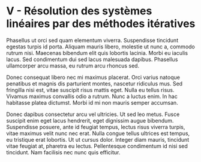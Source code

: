 # V - Résolution des systèmes linéaires par des méthodes itératives

Phasellus ut orci sed quam elementum viverra. Suspendisse tincidunt egestas turpis id porta. Aliquam mauris libero, molestie ut nunc a, commodo rutrum nisi. Maecenas bibendum elit quis lobortis lacinia. Morbi eu iaculis lacus. Sed condimentum dui sed lacus malesuada dapibus. Phasellus ullamcorper arcu massa, eu rutrum arcu rhoncus sed.

Donec consequat libero nec mi maximus placerat. Orci varius natoque penatibus et magnis dis parturient montes, nascetur ridiculus mus. Sed fringilla nisi est, vitae suscipit risus mattis eget. Nulla eu tellus risus. Vivamus maximus convallis odio a rutrum. Nunc a luctus enim. In hac habitasse platea dictumst. Morbi id mi non mauris semper accumsan.

Donec dapibus consectetur arcu vel ultricies. Ut sed leo metus. Fusce suscipit enim eget lacus hendrerit, eget dignissim augue bibendum. Suspendisse posuere, ante id feugiat tempus, lectus risus viverra turpis, vitae maximus velit nunc nec erat. Nulla congue tellus ultrices est tempus, eu tristique erat lobortis. Ut ut cursus dolor. Integer diam mauris, tincidunt vitae feugiat at, pharetra eu lectus. Pellentesque condimentum id nisi sed tincidunt. Nam facilisis nec nunc quis efficitur. 
